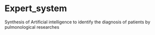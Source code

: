 Expert_system
=============

Synthesis of Artificial intelligence to identify the diagnosis of patients by pulmonological researches 
